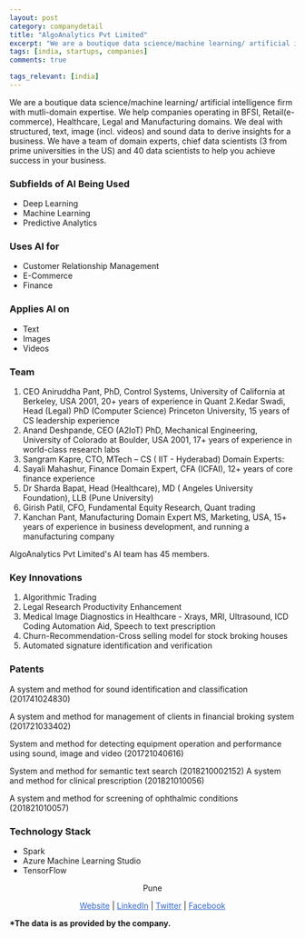 ```yaml
---
layout: post
category: companydetail
title: "AlgoAnalytics Pvt Limited"
excerpt: "We are a boutique data science/machine learning/ artificial intelligence firm with mutli-domain expertise. We help companies operating in BFSI, Retail(e-commerce), Healthcare, Legal and Manufacturing domains. We deal with structured, text, image (incl. videos) and sound data to derive insights for a business. We have a team of domain experts, chief data scientists (3 from prime universities in the US) and 40 data scientists to help you achieve success in your business."
tags: [india, startups, companies]
comments: true

tags_relevant: [india]
---
```



We are a boutique data science/machine learning/ artificial intelligence firm with mutli-domain expertise. We help companies operating in BFSI, Retail(e-commerce), Healthcare, Legal and Manufacturing domains. We deal with structured, text, image (incl. videos) and sound data to derive insights for a business. We have a team of domain experts, chief data scientists (3 from prime universities in the US) and 40 data scientists to help you achieve success in your business.

### Subfields of AI Being Used
* Deep Learning
* Machine Learning
* Predictive Analytics

### Uses AI for
* Customer Relationship Management
* E-Commerce
* Finance

### Applies AI on
* Text
* Images
* Videos

### Team
1. CEO Aniruddha Pant, PhD, Control Systems, University of California at Berkeley, USA 2001, 20+ years of experience in Quant
2.Kedar Swadi, Head (Legal)
PhD (Computer Science) Princeton University, 15 years of CS leadership experience
3. Anand Deshpande, CEO (A2IoT)
PhD, Mechanical Engineering, University of Colorado at Boulder, USA 2001, 17+ years of experience in world-class research labs
4. Sangram Kapre, CTO, MTech – CS ( IIT  - Hyderabad)
Domain Experts:
1. Sayali Mahashur, Finance Domain Expert, CFA (ICFAI), 12+ years of core finance experience
2. Dr Sharda Bapat, Head (Healthcare), MD ( Angeles University Foundation), LLB (Pune University)
3. Girish Patil, CFO, Fundamental Equity Research, Quant trading
4. Kanchan Pant, Manufacturing Domain Expert  MS, Marketing, USA, 15+ years of experience in business development, and running a manufacturing company



AlgoAnalytics Pvt Limited's AI team has 45 members.


### Key Innovations
1. Algorithmic Trading
2. Legal Research Productivity Enhancement
3. Medical Image Diagnostics in Healthcare - Xrays, MRI, Ultrasound, ICD Coding Automation Aid, Speech to text prescription 
4. Churn-Recommendation-Cross selling model for stock broking houses
5. Automated signature identification and verification

### Patents
A system and method for sound identification and classification (201741024830)

A system and method for management of clients in financial broking system (201721033402)

System and method for detecting equipment operation and performance using sound, image and video (201721040616)

System and method for semantic text search (2018210002152)
A system and method for clinical prescription (201821010056)

A system and method for screening of ophthalmic conditions (201821010057)


### Technology Stack
* Spark
* Azure Machine Learning Studio
* TensorFlow

<p align="center">Pune</p>

<p align="center">
<a href="http://algoanalytics.com/" style="color:#3366CC">Website</a> | <a href="https://www.linkedin.com/company/algoanalytics/?originalSubdomain=in" style="color:#3366CC">LinkedIn</a> | <a href="https://twitter.com/algoanalyticsin" style="color:#3366CC">Twitter</a> | <a href="https://www.facebook.com/Algoanalytics-1861931557423786/" style="color:#3366CC">Facebook</a></p>
<b>*The data is as provided by the company.</b>